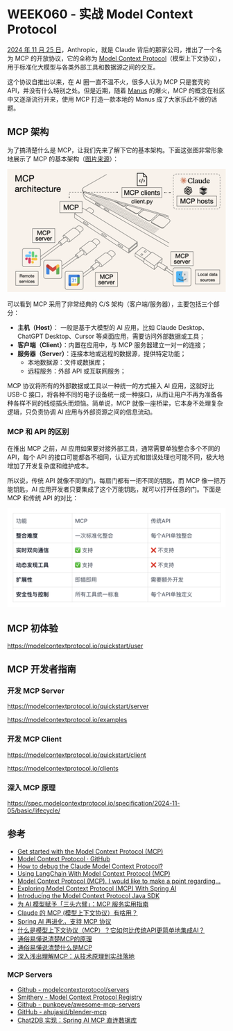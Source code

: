 # WEEK060 - 实战 Model Context Protocol

[2024 年 11 月 25 日](https://www.anthropic.com/news/model-context-protocol)，Anthropic，就是 Claude 背后的那家公司，推出了一个名为 MCP 的开放协议，它的全称为 [Model Context Protocol](https://modelcontextprotocol.io/introduction)（模型上下文协议），用于标准化大模型与各类外部工具和数据源之间的交互。

这个协议自推出以来，在 AI 圈一直不温不火，很多人认为 MCP 只是套壳的 API，并没有什么特别之处。但是近期，随着 [Manus](https://manus.im) 的爆火，MCP 的概念在社区中又逐渐流行开来，使用 MCP 打造一款本地的 Manus 成了大家乐此不疲的话题。

## MCP 架构

为了搞清楚什么是 MCP，让我们先来了解下它的基本架构。下面这张图非常形象地展示了 MCP 的基本架构（[图片来源](https://norahsakal.com/blog/mcp-vs-api-model-context-protocol-explained/)）：

![](./images/mcp-overview.png)

可以看到 MCP 采用了非常经典的 C/S 架构（客户端/服务器），主要包括三个部分：

* **主机（Host）**： 一般是基于大模型的 AI 应用，比如 Claude Desktop、ChatGPT Desktop、Cursor 等桌面应用，需要访问外部数据或工具；
* **客户端（Client）**：内置在应用中，与 MCP 服务器建立一对一的连接；
* **服务器（Server）**：连接本地或远程的数据源，提供特定功能；
    * 本地数据源：文件或数据库；
    * 远程服务：外部 API 或互联网服务；

MCP 协议将所有的外部数据或工具以一种统一的方式接入 AI 应用，这就好比 USB-C 接口，将各种不同的电子设备统一成一种接口，从而让用户不再为准备各种各样不同的线缆插头而烦恼。简单说，MCP 就像一座桥梁，它本身不处理复杂逻辑，只负责协调 AI 应用与外部资源之间的信息流动。

### MCP 和 API 的区别

在推出 MCP 之前，AI 应用如果要对接外部工具，通常需要单独整合多个不同的 API，每个 API 的接口可能都各不相同，认证方式和错误处理也可能不同，极大地增加了开发复杂度和维护成本。

所以说，传统 API 就像不同的门，每扇门都有一把不同的钥匙，而 MCP 像一把万能钥匙，AI 应用开发者只要集成了这个万能钥匙，就可以打开任意的门。下面是 MCP 和传统 API 的对比：

![](./images/mcp-vs-api.png)

## MCP 初体验

https://modelcontextprotocol.io/quickstart/user

## MCP 开发者指南

### 开发 MCP Server

https://modelcontextprotocol.io/quickstart/server

https://modelcontextprotocol.io/examples

### 开发 MCP Client

https://modelcontextprotocol.io/quickstart/client

https://modelcontextprotocol.io/clients

### 深入 MCP 原理

https://spec.modelcontextprotocol.io/specification/2024-11-05/basic/lifecycle/

## 参考

* [Get started with the Model Context Protocol (MCP)](https://modelcontextprotocol.io/introduction)
* [Model Context Protocol · GitHub](https://github.com/modelcontextprotocol)
* [How to debug the Claude Model Context Protocol?](https://pcarion.com/blog/claude_mcp/)
* [Using LangChain With Model Context Protocol (MCP)](https://cobusgreyling.medium.com/using-langchain-with-model-context-protocol-mcp-e89b87ee3c4c)
* [Model Context Protocol (MCP). I would like to make a point regarding…](https://cobusgreyling.medium.com/model-context-protocol-mcp-da3e0f912bbc)
* [Exploring Model Context Protocol (MCP) With Spring AI](https://www.baeldung.com/spring-ai-model-context-protocol-mcp)
* [Introducing the Model Context Protocol Java SDK](https://spring.io/blog/2025/02/14/mcp-java-sdk-released-2/)
* [为 AI 模型赋予「三头六臂」：MCP 服务实用指南](https://sspai.com/prime/story/mcp-tutorial)
* [Claude 的 MCP (模型上下文协议）有啥用？](https://sspai.com/post/94360)
* [Spring AI 再进化，支持 MCP 协议](https://my.oschina.net/giegie/blog/17113995)
* [什么是模型上下文协议（MCP）？它如何比传统API更简单地集成AI？](https://baoyu.io/translations/mcp-vs-api-model-context-protocol-explained)
* [通俗易懂说清楚MCP的原理](https://mp.weixin.qq.com/s/v06i4dRTp6K7X2c0T0lslg)
* [通俗易懂说清楚什么是MCP](https://mp.weixin.qq.com/s/MU3I9PETpVDOdw12XkJSOg)
* [深入浅出理解MCP：从技术原理到实战落地](https://mp.weixin.qq.com/s/7QlMWCceHldt_B0TSDijbA)

### MCP Servers

* [Github - modelcontextprotocol/servers](https://github.com/modelcontextprotocol/servers)
* [Smithery - Model Context Protocol Registry](https://smithery.ai/server/mcp-server-sqlite-npx/tools)
* [Github - punkpeye/awesome-mcp-servers](https://github.com/punkpeye/awesome-mcp-servers)
* [GitHub - ahujasid/blender-mcp](https://github.com/ahujasid/blender-mcp)
* [Chat2DB 实现：Spring AI MCP 直连数据库](https://my.oschina.net/giegie/blog/17138364)
